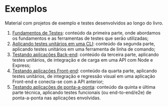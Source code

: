 # Exemplos
Material com projetos de exemplo e testes desenvolvidos ao longo do livro.

1. [Fundamentos de Testes](./01-fundamentos-de-testes): conteúdo da primeira parte, onde abordamos os fundamentos e as ferramentas de testes que serão utilizadas;
1. [Aplicando testes unitários em uma CLI](./02-aplicando-testes-unitarios-em-uma-cli): conteúdo da segunda parte, aplicando testes unitários em uma ferramenta de linha de comando;
1. [Testando aplicações Back-end](./03-testando-aplicacoes-back-end): conteúdo da terceira parte, aplicando testes unitários, de integração e de carga em uma API com Node e Express;
1. [Testando aplicações Front-end](./04-testando-aplicacoes-front-end): conteúdo da quarta parte, aplicando testes unitários, de integração e regressão visual em uma aplicação Front-end e conecta-se com a API anterior;
1. [Testando aplicações de ponta-a-ponta](./05-testando-aplicacoes-de-ponta-a-ponta): conteúdo da quinta e última parte técnica, aplicando testes funcionais (ou end-to-end/e2e) de ponta-a-ponta nas aplicações envolvidas.
